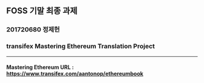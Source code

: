 ## FOSS 기말 최종 과제

### 201720680 정제헌
### transifex Mastering Ethereum Translation Project
-----------
#### Mastering Ethereum URL : https://www.transifex.com/aantonop/ethereumbook
